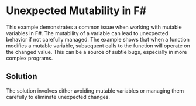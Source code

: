 # Unexpected Mutability in F#

This example demonstrates a common issue when working with mutable variables in F#.  The mutability of a variable can lead to unexpected behavior if not carefully managed. The example shows that when a function modifies a mutable variable, subsequent calls to the function will operate on the changed value.  This can be a source of subtle bugs, especially in more complex programs.

## Solution

The solution involves either avoiding mutable variables or managing them carefully to eliminate unexpected changes.